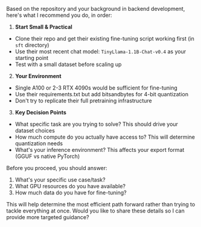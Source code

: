 Based on the repository and your background in backend development, here's what I recommend you do, in order:

1. **Start Small & Practical**
- Clone their repo and get their existing fine-tuning script working first (in `sft` directory)
- Use their most recent chat model: `TinyLlama-1.1B-Chat-v0.4` as your starting point
- Test with a small dataset before scaling up

2. **Your Environment**
- Single A100 or 2-3 RTX 4090s would be sufficient for fine-tuning
- Use their requirements.txt but add bitsandbytes for 4-bit quantization
- Don't try to replicate their full pretraining infrastructure

3. **Key Decision Points**
- What specific task are you trying to solve? This should drive your dataset choices
- How much compute do you actually have access to? This will determine quantization needs
- What's your inference environment? This affects your export format (GGUF vs native PyTorch)

Before you proceed, you should answer:
1. What's your specific use case/task?
2. What GPU resources do you have available?
3. How much data do you have for fine-tuning?

This will help determine the most efficient path forward rather than trying to tackle everything at once. Would you like to share these details so I can provide more targeted guidance?